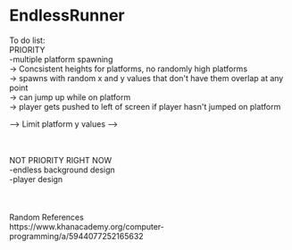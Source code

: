 # EndlessRunner
To do list:<br>
PRIORITY<br>
-multiple platform spawning<br>
  -> Concsistent heights for platforms, no randomly high platforms <br>
  -> spawns with random x and y values that don't have them overlap at any point<br>
  -> can jump up while on platform <br>
  -> player gets pushed to left of screen if player hasn't jumped on platform<br>
  
  --> Limit platform y values
  -->
  
<br>
<br>
NOT PRIORITY RIGHT NOW<br>
-endless background design<br>
-player design<br>
<br>
<br>
<br>
Random References<br>
https://www.khanacademy.org/computer-programming/a/5944077252165632
